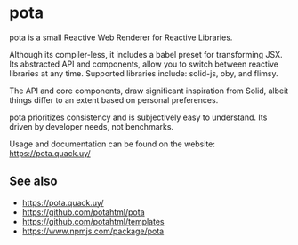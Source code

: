 # pota

pota is a small Reactive Web Renderer for Reactive Libraries.

Although its compiler-less, it includes a babel preset for
transforming JSX. Its abstracted API and components, allow you to
switch between reactive libraries at any time. Supported libraries
include: solid-js, oby, and flimsy.

The API and core components, draw significant inspiration from Solid,
albeit things differ to an extent based on personal preferences.

pota prioritizes consistency and is subjectively easy to understand.
Its driven by developer needs, not benchmarks.

Usage and documentation can be found on the website:
https://pota.quack.uy/

## See also

- https://pota.quack.uy/
- https://github.com/potahtml/pota
- https://github.com/potahtml/templates
- https://www.npmjs.com/package/pota
